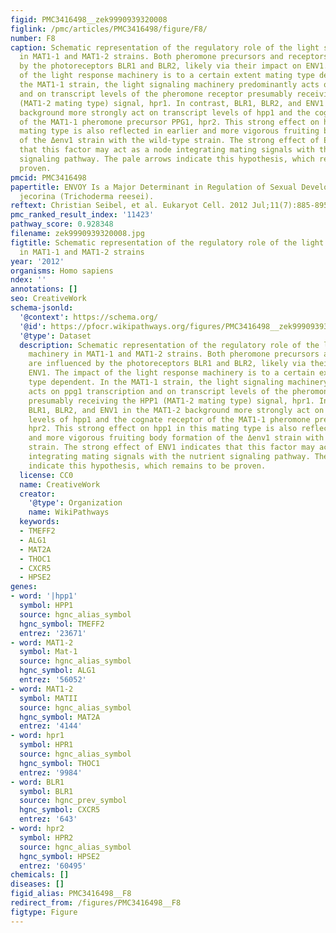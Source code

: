 ```yaml
---
figid: PMC3416498__zek9990939320008
figlink: /pmc/articles/PMC3416498/figure/F8/
number: F8
caption: Schematic representation of the regulatory role of the light signaling machinery
  in MAT1-1 and MAT1-2 strains. Both pheromone precursors and receptors are influenced
  by the photoreceptors BLR1 and BLR2, likely via their impact on ENV1. The impact
  of the light response machinery is to a certain extent mating type dependent. In
  the MAT1-1 strain, the light signaling machinery predominantly acts on ppg1 transcription
  and on transcript levels of the pheromone receptor presumably receiving the HPP1
  (MAT1-2 mating type) signal, hpr1. In contrast, BLR1, BLR2, and ENV1 in the MAT1-2
  background more strongly act on transcript levels of hpp1 and the cognate receptor
  of the MAT1-1 pheromone precursor PPG1, hpr2. This strong effect on hpp1 in this
  mating type is also reflected in earlier and more vigorous fruiting body formation
  of the Δenv1 strain with the wild-type strain. The strong effect of ENV1 indicates
  that this factor may act as a node integrating mating signals with the nutrient
  signaling pathway. The pale arrows indicate this hypothesis, which remains to be
  proven.
pmcid: PMC3416498
papertitle: ENVOY Is a Major Determinant in Regulation of Sexual Development in Hypocrea
  jecorina (Trichoderma reesei).
reftext: Christian Seibel, et al. Eukaryot Cell. 2012 Jul;11(7):885-895.
pmc_ranked_result_index: '11423'
pathway_score: 0.928348
filename: zek9990939320008.jpg
figtitle: Schematic representation of the regulatory role of the light signaling machinery
  in MAT1-1 and MAT1-2 strains
year: '2012'
organisms: Homo sapiens
ndex: ''
annotations: []
seo: CreativeWork
schema-jsonld:
  '@context': https://schema.org/
  '@id': https://pfocr.wikipathways.org/figures/PMC3416498__zek9990939320008.html
  '@type': Dataset
  description: Schematic representation of the regulatory role of the light signaling
    machinery in MAT1-1 and MAT1-2 strains. Both pheromone precursors and receptors
    are influenced by the photoreceptors BLR1 and BLR2, likely via their impact on
    ENV1. The impact of the light response machinery is to a certain extent mating
    type dependent. In the MAT1-1 strain, the light signaling machinery predominantly
    acts on ppg1 transcription and on transcript levels of the pheromone receptor
    presumably receiving the HPP1 (MAT1-2 mating type) signal, hpr1. In contrast,
    BLR1, BLR2, and ENV1 in the MAT1-2 background more strongly act on transcript
    levels of hpp1 and the cognate receptor of the MAT1-1 pheromone precursor PPG1,
    hpr2. This strong effect on hpp1 in this mating type is also reflected in earlier
    and more vigorous fruiting body formation of the Δenv1 strain with the wild-type
    strain. The strong effect of ENV1 indicates that this factor may act as a node
    integrating mating signals with the nutrient signaling pathway. The pale arrows
    indicate this hypothesis, which remains to be proven.
  license: CC0
  name: CreativeWork
  creator:
    '@type': Organization
    name: WikiPathways
  keywords:
  - TMEFF2
  - ALG1
  - MAT2A
  - THOC1
  - CXCR5
  - HPSE2
genes:
- word: '|hpp1'
  symbol: HPP1
  source: hgnc_alias_symbol
  hgnc_symbol: TMEFF2
  entrez: '23671'
- word: MAT1-2
  symbol: Mat-1
  source: hgnc_alias_symbol
  hgnc_symbol: ALG1
  entrez: '56052'
- word: MAT1-2
  symbol: MATII
  source: hgnc_alias_symbol
  hgnc_symbol: MAT2A
  entrez: '4144'
- word: hpr1
  symbol: HPR1
  source: hgnc_alias_symbol
  hgnc_symbol: THOC1
  entrez: '9984'
- word: BLR1
  symbol: BLR1
  source: hgnc_prev_symbol
  hgnc_symbol: CXCR5
  entrez: '643'
- word: hpr2
  symbol: HPR2
  source: hgnc_alias_symbol
  hgnc_symbol: HPSE2
  entrez: '60495'
chemicals: []
diseases: []
figid_alias: PMC3416498__F8
redirect_from: /figures/PMC3416498__F8
figtype: Figure
---
```

